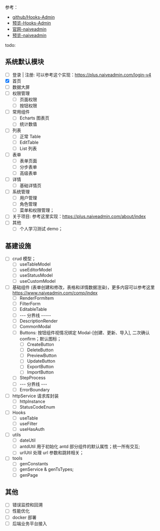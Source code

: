 参考：

- [github/Hooks-Admin](https://github.com/HalseySpicy/Hooks-Admin)
- [预览-Hooks-Admin](https://pro.spicyboy.cn/#/auth/page)
- [官网-naiveadmin](https://www.naiveadmin.com/)
- [预览-naiveadmin](https://plus.naiveadmin.com/)

todo:

## 系统默认模块

- [ ] 登录 | 注册: 可以参考这个实现：https://plus.naiveadmin.com/login-v4
- [x] 首页
- [ ] 数据大屏
- [ ] 权限管理
  - [ ] 页面权限
  - [ ] 按钮权限
- [ ] 常用组件
  - [ ] Echarts 图表页
  - [ ] 统计数值
- [ ] 列表
  - [ ] 正常 Table
  - [ ] EditTable
  - [ ] List 列表
- [ ] 表单
  - [ ] 表单页面
  - [ ] 分步表单
  - [ ] 高级表单
- [ ] 详情
  - [ ] 基础详情页
- [ ] 系统管理
  - [ ] 用户管理
  - [ ] 角色管理
  - [ ] 菜单和权限管理；
- [ ] 关于项目: 参考这里实现：https://plus.naiveadmin.com/about/index
- [ ] 其他
  - [ ] 个人学习测试 demo；

## 基建设施

- [ ] crud 模型；
  - [ ] useTableModel
  - [ ] useEditorModel
  - [ ] useStatusModel
  - [ ] useCustomModel
- [ ] 基础组件 (表单创建和修改，表格和详情数据渲染)，更多内容可以参考这里 https://www.naiveadmin.com/comp/index
  - [ ] RenderFormItem
  - [ ] FilterForm
  - [ ] EditableTable
  - [ ] --- 分界线 -----
  - [ ] DescriptionRender
  - [ ] CommonModal
  - [ ] Buttons: 按钮组件视情况绑定 Modal-[创建、更新、导入], 二次确认 confirm；默认图标；
    - [ ] CreateButton
    - [ ] DeleteButton
    - [ ] PreviewButton
    - [ ] UpdateButton
    - [ ] ExportButton
    - [ ] ImportButton
  - [ ] StepProcess
  - [ ] --- 分界线 ---
  - [ ] ErrorBoundary
- [ ] httpService 请求库封装
  - [ ] httpInstance
  - [ ] StatusCodeEnum
- [ ] Hooks
  - [ ] useTable
  - [ ] useFilter
  - [ ] useHasAuth
- [ ] utils
  - [ ] dateUtil
  - [ ] antdUtil 用于初始化 antd 部分组件的默认属性；统一所有交互;
  - [ ] urlUtil 处理 url 参数和跳转相关；
- [ ] tools
  - [ ] genConstants
  - [ ] genService & genTsTypes;
  - [ ] genPage

## 其他

- [ ] 错误监控和回溯
- [ ] 性能优化
- [ ] docker 部署
- [ ] 后端业务平台接入
